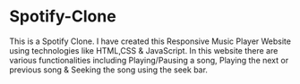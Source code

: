 # Spotify-Clone
This is a Spotify Clone. I have created this Responsive Music Player Website using technologies like HTML,CSS &amp; JavaScript. In this website there are various functionalities including Playing/Pausing a song, Playing the next or previous song &amp; Seeking the song using the seek bar.
